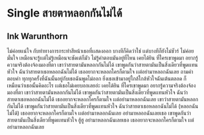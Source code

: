# Single สายตาหลอกกันไม่ได้

## Ink Warunthorn

ไม่ค่อยเเน่ใจ
กับท่าทางการกระทำสีหน้าเธอที่เเสดงออก
บางทีก็คิดว่าใช่ เเต่บางทีก็ยังไม่ชัวร์
ไม่ค่อยมั่นใจ
เหมือนจะรู้เเต่ไม่รู้เหมือนจะชัดเต่ก็มัว
ไม่รู้คำตอบมันอยู่ที่ไหน
เคยได้ยิน
ที่ใครเขาพูดมา
อยากรู้ความจริงต้องจ้องมองที่ตา
เขาว่าสายตามันหลอกกันไม่ได้
เขาพูดกันว่าสายตามันเป็นสิ่งเดียวที่พูดเเทนหัวใจ
ฉันว่าสายตาเธอหลอกฉันไม่ได้
เธออยากจะหลอกใครก็ตามใจ
เเต่อย่ามาหลอกฉันเลย
ถามคำตอบคำ
ทุกทุกครั้งที่ฉันนั้นอยู่กับเธอฉันพูดไม่ออก
ยิ่งเธอเข้ามาอยู่ใกล้ใกล้หัวใจฉันเต้นตลอด
ก็เหมือนว่าเธอนั้นคิดอะไร
เเต่เธอไม่เคยบอกเลยอ่ะ
เคยได้ยิน
ที่ใครเขาพูดมา
อยากรู้ความจริงต้องจ้องมองที่ตา
เขาว่าสายตามันหลอกกันไม่ได้
เขาพูดกันว่าสายตามันเป็นสิ่งเดียวที่พูดเเทนหัวใจ
ฉันว่าสายตาเธอหลอกฉันไม่ได้
เธออยากจะหลอกใครก็ตามใจ
เเต่อย่ามาหลอกฉันเลย
เขาว่าสายตามันหลอกกันไม่ได้
เขาพูดกันว่าสายตามันเป็นสิ่งเดียวที่พูดเเทนหัวใจ
ฉันว่าสายตาเธอหลอกฉันไม่ได้ (หลอกฉันไม่ได้)
เธออยากจะหลอกใครก็ตามใจ
เเต่อย่ามาหลอกฉันเลย
อย่ามาหลอกฉันเลยเธอ
เขาพูดกันว่าสายตามันเป็นสิ่งเดียวที่พูดเเทนหัวใจ
ฮู้ฮู
อย่ามาหลอกฉันเลยเธอ
เธออยากจะหลอกใครก็ตามใจ
เเต่อย่ามาหลอกฉันเลย
